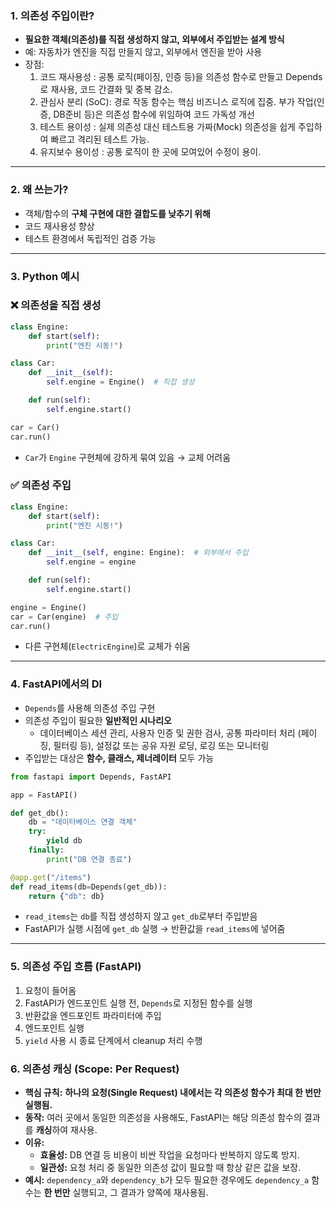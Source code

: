 ### 1. **의존성 주입이란?**

- **필요한 객체(의존성)를 직접 생성하지 않고, 외부에서 주입받는 설계 방식**
- 예: 자동차가 엔진을 직접 만들지 않고, 외부에서 엔진을 받아 사용
- 장점:
    1. 코드 재사용성 : 공통 로직(페이징, 인증 등)을 의존성 함수로 만들고 Depends로 재사용, 코드 간결화 및 중복 감소.
    2. 관심사 분리 (SoC): 경로 작동 함수는 핵심 비즈니스 로직에 집중. 부가 작업(인증, DB준비 등)은 의존성 함수에 위임하여 코드 가독성 개선 
    3. 테스트 용이성 : 실제 의존성 대신 테스트용 가짜(Mock) 의존성을 쉽게 주입하여 빠르고 격리된 테스트 가능.
    4. 유지보수 용이성 : 공통 로직이 한 곳에 모여있어 수정이 용이.

---

### 2. **왜 쓰는가?**

- 객체/함수의 **구체 구현에 대한 결합도를 낮추기 위해**
- 코드 재사용성 향상
- 테스트 환경에서 독립적인 검증 가능

---

### 3. **Python 예시**

### ❌ 의존성을 직접 생성

```python
class Engine:
    def start(self):
        print("엔진 시동!")

class Car:
    def __init__(self):
        self.engine = Engine()  # 직접 생성

    def run(self):
        self.engine.start()

car = Car()
car.run()

```

- `Car`가 `Engine` 구현체에 강하게 묶여 있음 → 교체 어려움

### ✅ 의존성 주입

```python
class Engine:
    def start(self):
        print("엔진 시동!")

class Car:
    def __init__(self, engine: Engine):  # 외부에서 주입
        self.engine = engine

    def run(self):
        self.engine.start()

engine = Engine()
car = Car(engine)  # 주입
car.run()

```

- 다른 구현체(`ElectricEngine`)로 교체가 쉬움

---

### 4. **FastAPI에서의 DI**

- `Depends`를 사용해 의존성 주입 구현
- 의존성 주입이 필요한 **일반적인 시나리오**
    - 데이터베이스 세션 관리, 사용자 인증 및 권한 검사, 공통 파라미터 처리 (페이징, 필터링 등), 설정값 또는 공유 자원 로딩, 로깅 또는 모니터링
- 주입받는 대상은 **함수, 클래스, 제너레이터** 모두 가능

```python
from fastapi import Depends, FastAPI

app = FastAPI()

def get_db():
    db = "데이터베이스 연결 객체"
    try:
        yield db
    finally:
        print("DB 연결 종료")

@app.get("/items")
def read_items(db=Depends(get_db)):
    return {"db": db}

```

- `read_items`는 `db`를 직접 생성하지 않고 `get_db`로부터 주입받음
- FastAPI가 실행 시점에 `get_db` 실행 → 반환값을 `read_items`에 넣어줌

---

### 5. **의존성 주입 흐름 (FastAPI)**

1. 요청이 들어옴
2. FastAPI가 엔드포인트 실행 전, `Depends`로 지정된 함수를 실행
3. 반환값을 엔드포인트 파라미터에 주입
4. 엔드포인트 실행
5. `yield` 사용 시 종료 단계에서 cleanup 처리 수행

### 6. **의존성 캐싱 (Scope: Per Request)**

- **핵심 규칙:** **하나의 요청(Single Request) 내에서는 각 의존성 함수가 최대 한 번만 실행됨.**
- **동작:** 여러 곳에서 동일한 의존성을 사용해도, FastAPI는 해당 의존성 함수의 결과를 **캐싱**하여 재사용.
- **이유:**
    - **효율성:** DB 연결 등 비용이 비싼 작업을 요청마다 반복하지 않도록 방지.
    - **일관성:** 요청 처리 중 동일한 의존성 값이 필요할 때 항상 같은 값을 보장.
- **예시:** `dependency_a`와 `dependency_b`가 모두 필요한 경우에도 `dependency_a` 함수는 **한 번만** 실행되고, 그 결과가 양쪽에 재사용됨.
